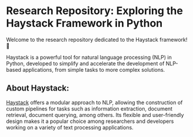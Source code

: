# Research Repository: Exploring the Haystack Framework in Python

Welcome to the research repository dedicated to the Haystack framework! 🚀

Haystack is a powerful tool for natural language processing (NLP) in Python, developed to simplify and accelerate the development of NLP-based applications, from simple tasks to more complex solutions.

## About Haystack:
[Haystack](https://haystack.deepset.ai/overview/intro) offers a modular approach to NLP, allowing the construction of custom pipelines for tasks such as information extraction, document retrieval, document querying, among others. Its flexible and user-friendly design makes it a popular choice among researchers and developers working on a variety of text processing applications.